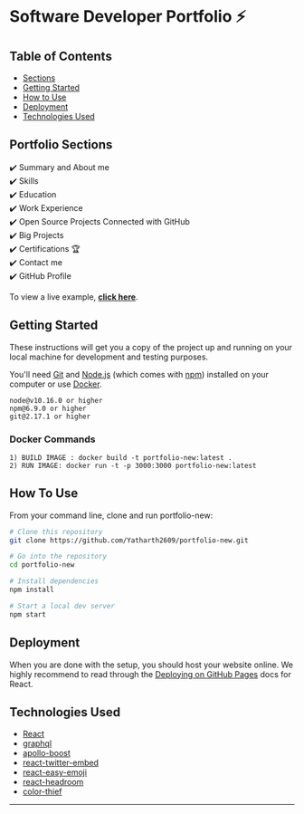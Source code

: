 # Software Developer Portfolio ⚡️

## Table of Contents
- [Sections](#sections)
- [Getting Started](#getting-started)
- [How to Use](#how-to-use)
- [Deployment](#deployment)
- [Technologies Used](#technologies-used)

## Portfolio Sections
✔️ Summary and About me\
✔️ Skills\
✔️ Education\
✔️ Work Experience\
✔️ Open Source Projects Connected with GitHub\
✔️ Big Projects\
✔️ Certifications 🏆\
✔️ Contact me\
✔️ GitHub Profile

To view a live example, **[click here](https://portfolio-new-three-lake.vercel.app/)**.


## Getting Started

These instructions will get you a copy of the project up and running on your local machine for development and testing purposes.

You'll need [Git](https://git-scm.com) and [Node.js](https://nodejs.org/en/download/) (which comes with [npm](http://npmjs.com)) installed on your computer or use [Docker](https://www.docker.com/products/docker-desktop).

```
node@v10.16.0 or higher
npm@6.9.0 or higher
git@2.17.1 or higher
```
### Docker Commands

```
1) BUILD IMAGE : docker build -t portfolio-new:latest .
2) RUN IMAGE: docker run -t -p 3000:3000 portfolio-new:latest
```

## How To Use 

From your command line, clone and run portfolio-new:

```bash
# Clone this repository
git clone https://github.com/Yatharth2609/portfolio-new.git

# Go into the repository
cd portfolio-new

# Install dependencies
npm install

# Start a local dev server
npm start
```

## Deployment
When you are done with the setup, you should host your website online.
We highly recommend to read through the [Deploying on GitHub Pages](https://create-react-app.dev/docs/deployment/#github-pages) docs for React.

## Technologies Used 

- [React](https://reactjs.org/)
- [graphql](https://graphql.org/)
- [apollo-boost](https://www.apollographql.com/docs/react/get-started/)
- [react-twitter-embed](https://github.com/saurabhnemade/react-twitter-embed)
- [react-easy-emoji](https://github.com/appfigures/react-easy-emoji)
- [react-headroom](https://github.com/KyleAMathews/react-headroom)
- [color-thief](https://github.com/lokesh/color-thief)

---
